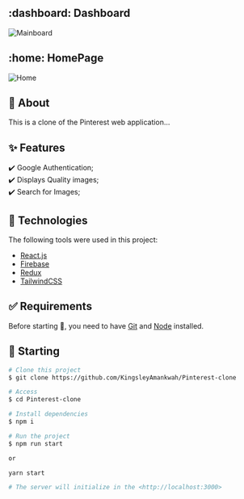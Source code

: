 ## :dashboard: Dashboard

![Mainboard](https://user-images.githubusercontent.com/64941442/213516438-74707784-824b-4ccc-862d-0fd5bd5af484.png)

## :home: HomePage

![Home](https://user-images.githubusercontent.com/64941442/213516555-9ee0f2c6-f9be-44de-a1ee-379a0581523f.png)

## :dart: About

This is a clone of the Pinterest web application...

<!-- ## :rocket: [Demo](https://laugh-out-loud-kingsleyamankwah.vercel.app/) -->

## :sparkles: Features

:heavy_check_mark: Google Authentication;\
:heavy_check_mark: Displays Quality images;\
:heavy_check_mark: Search for Images;

## :rocket: Technologies

The following tools were used in this project:

- [React.js](https://reactjs.org/)
- [Firebase](https://firebase.google.com/)
- [Redux](https://redux.js.org/)
- [TailwindCSS](https://tailwindcss.com)

## :white_check_mark: Requirements

Before starting :checkered_flag:, you need to have [Git](https://git-scm.com) and [Node](https://nodejs.org/en/) installed.

## :checkered_flag: Starting

```bash
# Clone this project
$ git clone https://github.com/KingsleyAmankwah/Pinterest-clone

# Access
$ cd Pinterest-clone

# Install dependencies
$ npm i

# Run the project
$ npm run start

or

yarn start

# The server will initialize in the <http://localhost:3000>
```

